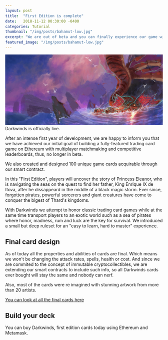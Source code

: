 ```yaml
---
layout: post
title:  "First Edition is complete"
date:   2018-11-12 00:30:00 -0400
categories: Tutorial
thumbnail: "/img/posts/bahamut-low.jpg"
excerpt: "We are out of beta and you can finally experience our game without funny glitches"
featured_image: "/img/posts/bahamut-low.jpg"
---
```

![Metamask](/img/posts/bahamut.jpg)
Darkwinds is officially live.

After an intense first year of development, we are happy to inform you that we have achieved our initial goal of building a fully-featured 
trading card game on Ethereum with multiplayer matchmaking and competitive leaderboards, thus, no longer in beta. 

We also created and designed 100 unique game cards acquirable through our smart contract.

In this "First Edition", players will uncover the story of Princess Eleanor, who is navigating the seas on the quest to find her father, King Enrique IX de Itova, after he dissappeard in the middle of a black magic storm. Ever since, forgotten pirates, powerful sorcerers and giant creatures have come to conquer the bigest of Thard's kingdoms. 

With Darkwinds we attempt to honor classic trading card games while at the same time transport players to an exotic world such as a sea of pirates where honor, madness, rum and luck are the key for survival. We introduced a small but deep ruleset for an "easy to learn, hard to master" experience.

## Final card design

As of today all the properties and abilities of cards are final. Which means we won't be changing the attack rates, spells, health or cost. And since we are commited to the concept of immutable cryptocollectibles, we are extending our smart contracts to include such info, so all Darkwinds cards ever bought will stay the same and nobody can nerf.

Also, most of the cards were re imagined with stunning artwork from more than 20 artists.

<a href="https://playdarkwinds.com/cards.html">You can look at all the final cards here</a>

## Build your deck
You can buy Darkwinds, first edition cards today using Ethereum and Metamask.

